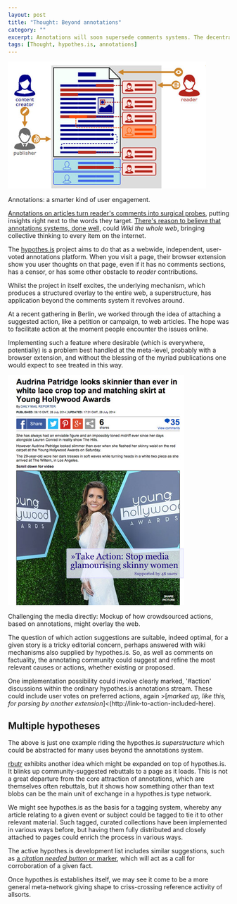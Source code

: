 ```yaml
---
layout: post
title: "Thought: Beyond annotations"
category: ""
excerpt: Annotations will soon supersede comments systems. The decentralized implementation also offers novel applications to further enrich the web as we know it.
tags: [Thought, hypothes.is, annotations]
---
```


<div class="image-right-box large"><a href="http://www.w3.org/2014/annotation/diagrams/annotation-architecture.svg"><img class="image-right" src='/images/annotations-w3c.jpg'></a>
	<p>Annotations: a smarter kind of user engagement.</p>
</div>

<a href="http://www.w3.org/2014/annotation/diagrams/annotation-architecture.svg">Annotations on articles turn reader's comments into surgical probes</a>, putting insights right next to the words they target. <a href="http://storyk.it/annotations-for-better-facts/">There's reason to believe that annotations systems, done well</a>, could <em>Wiki the whole web</em>, bringing collective thinking to every item on the internet.

The <a href="http://hypothes.is">hypothes.is</a> project aims to do that as a webwide, independent, user-voted annotations platform. When you visit a page, their browser extension show you user thoughts on that page, even if it has no comments sections, has a censor, or has some other obstacle to <em>reader</em> contributions.

<!-- <div class="image-right-box large"><a href="http://www.w3.org/2014/annotation/diagrams/annotation-architecture.svg"><img class="image-right" src='/images/hopehamper.jpg'></a>
	<p>The annotations <em>superstructure</em>: every URL accompanied by annotations and more.</p>
</div> -->

Whilst the project in itself excites, the underlying mechanism, which produces a structured overlay to the entire web, a superstructure, has application beyond the comments system it revolves around.

At a recent gathering in Berlin, we worked through the idea of attaching a suggested action, like a petition or campaign, to web articles. The hope was to facilitate action at the moment people encounter the issues online.

Implementing such a feature where desirable (which is everywhere, potentially) is a problem best handled at the meta-level, probably with a browser extension, and without the blessing of the myriad publications one would expect to see treated in this way.

<div class="image-right-box large"><img class="image-right" src='/images/annotations-actions.jpg'>
	<p>Challenging the media directly: Mockup of how crowdsourced actions, based on annotations, might overlay the web.</p>
</div>

The question of which action suggestions are suitable, indeed optimal, for a given story is a tricky editorial concern, perhaps answered with wiki mechanisms also supplied by hypothes.is. So, as well as comments on factuality, the annotating community could suggest and refine the most relevant causes or actions, whether existing or proposed.

One implementation possibility could involve clearly marked, '#action' discussions within the ordinary hypothes.is annotations stream. These could include user votes on preferred actions, again >[<em>marked up, like this, for parsing by another extension</em>]<(http://link-to-action-included-here).

Multiple hypotheses
-------------------

The above is just one example riding the hypothes.is *superstructure* which could be abstracted for many uses beyond the annotations system.

<a href="www.rbutr.com">rbutr</a> exhibits another idea which might be expanded on top of hypothes.is. It blinks up community-suggested rebuttals to a page as it loads. This is not a great departure from the core attraction of annotations, which are themselves often rebuttals, but it shows how something other than text blobs can be the main unit of exchange in a hypothes.is type network.

We might see hypothes.is as the basis for a tagging system, whereby any article relating to a given event or subject could be tagged to tie it to other relevant material. Such tagged, curated collections have been implemented in various ways before, but having them fully distributed and closely attached to pages could enrich the process in various ways.

The active hypothes.is development list includes similar suggestions, such as <a href="http://list.hypothes.is/archive/dev/2014-06/0000027.html">a <em>citation needed button</em> or marker</a>, which will act as a call for corroboration of a given fact.

Once hypothes.is establishes itself, we may see it come to be a more general meta-network giving shape to criss-crossing reference activity of allsorts.